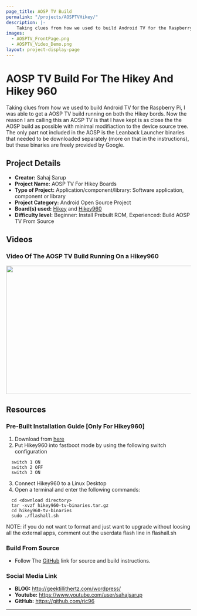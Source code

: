 ```yaml
---
page_title: AOSP TV Build
permalink: "/projects/AOSPTVHikey/"
description: |-
    Taking clues from how we used to build Android TV for the Raspberry Pi, I was able to get a AOSP TV build running on both the Hikey bords.
images:
  - AOSPTV_FrontPage.png
  - AOSPTV_Video_Demo.png
layout: project-display-page
---
```

# AOSP TV Build For The Hikey And Hikey 960

Taking clues from how we used to build Android TV for the Raspberry Pi, I was able to get a AOSP TV build running on both the Hikey bords.
Now the reason I am calling this an AOSP TV is that I have kept is as close the the AOSP build as possible with minimal modifiaction to the
device source tree. The only part not included in the AOSP is the Leanback Launcher binaries that needed to be downloaded separately
(more on that in the instructions), but these binaries are freely provided by Google.

## Project Details

- **Creator:** Sahaj Sarup
- **Project Name:** AOSP TV For Hikey Boards
- **Type of Project:** Application/component/library: Software application, component or library
- **Project Category:** Android Open Source Project
- **Board(s) used:** [Hikey](http://www._96boards.org/product/hikey/) and [Hikey960](http://www._96boards.org/product/hikey960/)
- **Difficulty level:** Beginner: Install Prebuilt ROM, Experienced: Build AOSP TV From Source

## Videos

### Video Of The AOSP TV Build Running On a Hikey960

[<img src="..Archive/AOSPTVHikey/Images/AOSPTV_Video_Demo.png?raw=true" data-canonical-src="..Archive/AOSPTVHikey/Images/AOSPTV_Video_Demo.png?raw=true" width="600" height="350" />](https://youtu.be/3YgdDLQ46TA)

## Resources

### Pre-Built Installation Guide [Only For Hikey960]

1) Download from [here](https://mega.nz/#!QAtD2JrK!0Z6l2vgZqYyxsw_9CwWmqmYYwEMx1B6obJqAQhSoeAo)
2) Put Hikey960 into fastboot mode by using the following switch configuration
```
  switch 1 ON
  switch 2 OFF
  switch 3 ON
```
3) Connect Hikey960 to a Linux Desktop
4) Open a terminal and enter the following commands:
```
  cd <download directory>
  tar -xvzf hikey960-tv-binaries.tar.gz
  cd hikey960-tv-binaries
  sudo ./flashall.sh
```

NOTE: if you do not want to format and just want to upgrade without
loosing all the external apps, comment out the userdata flash line in flashall.sh

### Build From Source

- Follow The [GitHub](https://github.com/ric96/device_linaro_hikey_tv) link for source and build instructions.

### Social Media Link
- **BLOG:** http://geektillithertz.com/wordpress/
- **Youtube:** https://www.youtube.com/user/sahajsarup
- **GitHub:** https://github.com/ric96
***
